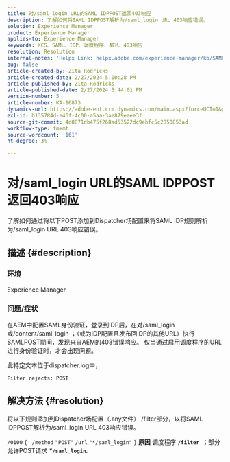 ```yaml
---
title: 对/saml_login URL的SAML IDPPOST返回403响应
description: 了解如何将SAML IDPPOST解析为/saml_login URL 403响应错误。
solution: Experience Manager
product: Experience Manager
applies-to: Experience Manager
keywords: KCS、SAML、IDP、调度程序、AEM、403响应
resolution: Resolution
internal-notes: 'Helpx Link: helpx.adobe.com/experience-manager/kb/SAML-IDP-POST-to-saml-login-url-returns-403-response-AEM-6-x0.html'
bug: false
article-created-by: Zita Rodricks
article-created-date: 2/27/2024 5:00:28 PM
article-published-by: Zita Rodricks
article-published-date: 2/27/2024 5:44:01 PM
version-number: 5
article-number: KA-16873
dynamics-url: https://adobe-ent.crm.dynamics.com/main.aspx?forceUCI=1&pagetype=entityrecord&etn=knowledgearticle&id=83013ab1-91d5-ee11-9079-6045bd006704
exl-id: b135784d-e46f-4c00-a5aa-3ae879eaee3f
source-git-commit: 4d8871db475f268ad53522dc9ebfc5c2850853ad
workflow-type: tm+mt
source-wordcount: '161'
ht-degree: 3%

---
```


# 对/saml_login URL的SAML IDPPOST返回403响应


了解如何通过将以下POST添加到Dispatcher场配置来将SAML IDP规则解析为/saml_login URL 403响应错误。

## 描述 {#description}


### 环境

Experience Manager

### 问题/症状

在AEM中配置SAML身份验证，登录到IDP后，在对/saml_login或/content/saml_login ；（或为IDP配置且发布回IDP的其他URL）执行SAMLPOST期间，发现来自AEM的403错误响应。
仅当通过启用调度程序的URL进行身份验证时，才会出现问题。

此特定文本位于dispatcher.log中，

`Filter rejects: POST`


## 解决方法 {#resolution}


将以下规则添加到Dispatcher场配置（.any文件） /filter部分，以将SAML IDPPOST解析为/saml_login URL 403响应错误。

`/0100` `{ ` `/method` `"POST"` `/url` `"*/saml_login"` `}`
<b>原因</b>
调度程序 <b>`/filter `</b>；部分允许POST请求 <b>*\**`/saml_login`*.</b>*

